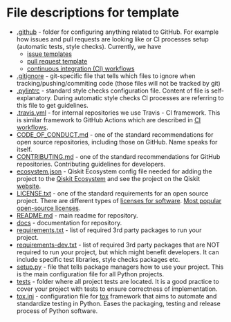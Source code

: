 File descriptions for template
==============================

- [.github](../.github) - folder for configuring anything related to GitHub.
  For example how issues and pull requests are looking like or CI processes setup (automatic tests, style checks).
  Currently, we have
    - [issue templates](../.github/ISSUE_TEMPLATE)
    - [pull request template](../.github/PULL_REQUEST_TEMPLATE.md)
    - [continuous integration (CI) workflows](../.github/workflows)
- [.gitignore](../.gitignore) - git-specific file that tells which files to ignore
  when tracking/pushing/commiting code (those files will not be tracked by git)
- [.pylintrc](../.pylintrc) - standard style checks configuration file. Content of file is
  self-explanatory. During automatic style checks CI processes are referring to this file
  to get guidelines.
- [.travis.yml](../.travis.yml) - for internal repositories we use Travis - CI framework.
  This is similar framework to GitHub Actions which are described in [CI workflows](../.github/workflows).
- [CODE_OF_CONDUCT.md](../CODE_OF_CONDUCT.md) - one of the standard recommendations for open source repositories, including those on GitHub.
  Name speaks for itself.
- [CONTRIBUTING.md](../CONTRIBUTING.md) - one of the standard recommendations for GitHub repositories.
  Contributing guidelines for developers.
- [ecosystem.json](../ecosystem.json) - Qiskit Ecosystem config file needed for adding the project to the [Qiskit Ecosystem](https://github.com/qiskit-community/ecosystem) and see the project on the Qiskit [website](https://qiskit.org/ecosystem).
- [LICENSE.txt](../LICENSE.txt) - one of the standard requirements for an open source project.
  There are different types of [licenses for software](https://en.wikipedia.org/wiki/Software_license).
  [Most popular open-source licenses](https://opensource.org/licenses).
- [README.md](../README.md) - main readme for repository.
- [docs](../docs) - documentation for repository.
- [requirements.txt](../requirements.txt) - list of required 3rd party packages to run your project.
- [requirements-dev.txt](../requirements-dev.txt) - list of required 3rd party packages that are
  NOT required to run your project, but which might benefit developers. It can include specific test
  libraries, style checks packages etc.
- [setup.py](../setup.py) - file that tells package managers how to use your project.
  This is the main configuration file for all Python projects.
- [tests](../tests) - folder where all project tests are located.
  It is a good practice to cover your project with tests to ensure correctness of implementation.
- [tox.ini](../tox.ini) - configuration file for [tox](https://tox.readthedocs.io/en/latest/) framework that
  aims to automate and standardize testing in Python.
  Eases the packaging, testing and release process of Python software.
